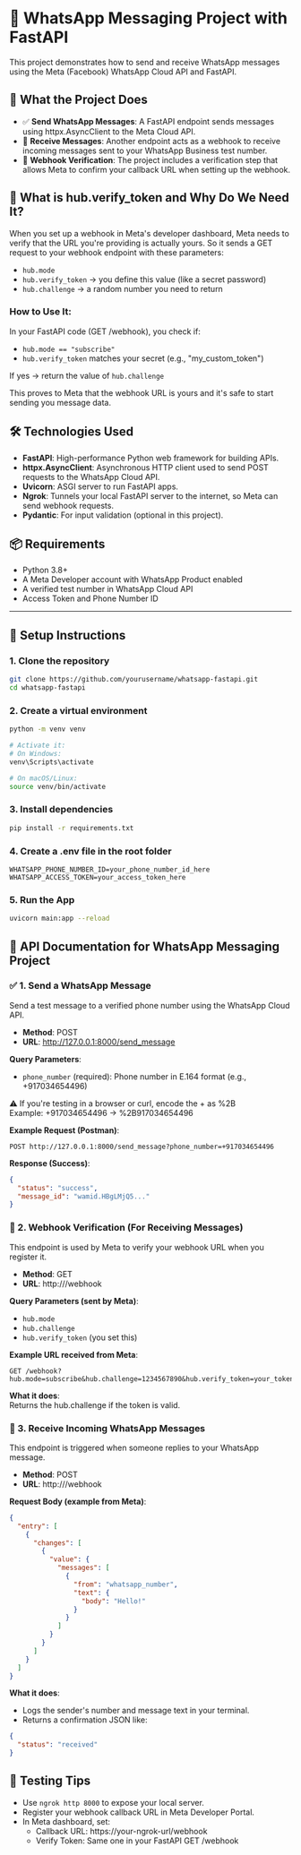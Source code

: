 # 📱 WhatsApp Messaging Project with FastAPI

This project demonstrates how to send and receive WhatsApp messages using the Meta (Facebook) WhatsApp Cloud API and FastAPI.

## 🔧 What the Project Does

- ✅ **Send WhatsApp Messages**: A FastAPI endpoint sends messages using httpx.AsyncClient to the Meta Cloud API.
- 📩 **Receive Messages**: Another endpoint acts as a webhook to receive incoming messages sent to your WhatsApp Business test number.
- 🔁 **Webhook Verification**: The project includes a verification step that allows Meta to confirm your callback URL when setting up the webhook.

## 🔐 What is hub.verify_token and Why Do We Need It?

When you set up a webhook in Meta's developer dashboard, Meta needs to verify that the URL you're providing is actually yours. So it sends a GET request to your webhook endpoint with these parameters:

- `hub.mode`
- `hub.verify_token` → you define this value (like a secret password)
- `hub.challenge` → a random number you need to return

### How to Use It:

In your FastAPI code (GET /webhook), you check if:
- `hub.mode == "subscribe"`
- `hub.verify_token` matches your secret (e.g., "my_custom_token")

If yes → return the value of `hub.challenge`

This proves to Meta that the webhook URL is yours and it's safe to start sending you message data.

## 🛠 Technologies Used

- **FastAPI**: High-performance Python web framework for building APIs.
- **httpx.AsyncClient**: Asynchronous HTTP client used to send POST requests to the WhatsApp Cloud API.
- **Uvicorn**: ASGI server to run FastAPI apps.
- **Ngrok**: Tunnels your local FastAPI server to the internet, so Meta can send webhook requests.
- **Pydantic**: For input validation (optional in this project).

## 📦 Requirements

- Python 3.8+
- A Meta Developer account with WhatsApp Product enabled
- A verified test number in WhatsApp Cloud API
- Access Token and Phone Number ID

---

## 🔧 Setup Instructions

### 1. Clone the repository

```bash
git clone https://github.com/yourusername/whatsapp-fastapi.git
cd whatsapp-fastapi
```

### 2. Create a virtual environment

```bash
python -m venv venv

# Activate it:
# On Windows:
venv\Scripts\activate

# On macOS/Linux:
source venv/bin/activate
```

### 3. Install dependencies

```bash
pip install -r requirements.txt
```

### 4. Create a .env file in the root folder

```
WHATSAPP_PHONE_NUMBER_ID=your_phone_number_id_here
WHATSAPP_ACCESS_TOKEN=your_access_token_here
```

### 5. Run the App

```bash
uvicorn main:app --reload
```

## 🚀 API Documentation for WhatsApp Messaging Project

### ✅ 1. Send a WhatsApp Message

Send a test message to a verified phone number using the WhatsApp Cloud API.

- **Method**: POST
- **URL**: http://127.0.0.1:8000/send_message

**Query Parameters**:
- `phone_number` (required): Phone number in E.164 format (e.g., +917034654496)

⚠️ If you're testing in a browser or curl, encode the + as %2B  
Example: +917034654496 → %2B917034654496

**Example Request (Postman)**:
```
POST http://127.0.0.1:8000/send_message?phone_number=+917034654496
```

**Response (Success)**:
```json
{
  "status": "success",
  "message_id": "wamid.HBgLMjQ5..."
}
```

### 🔁 2. Webhook Verification (For Receiving Messages)

This endpoint is used by Meta to verify your webhook URL when you register it.

- **Method**: GET
- **URL**: http://<your-ngrok-url>/webhook

**Query Parameters (sent by Meta)**:
- `hub.mode`
- `hub.challenge`
- `hub.verify_token` (you set this)

**Example URL received from Meta**:
```
GET /webhook?hub.mode=subscribe&hub.challenge=1234567890&hub.verify_token=your_token
```

**What it does**:  
Returns the hub.challenge if the token is valid.

### 📩 3. Receive Incoming WhatsApp Messages

This endpoint is triggered when someone replies to your WhatsApp message.

- **Method**: POST
- **URL**: http://<your-ngrok-url>/webhook

**Request Body (example from Meta)**:
```json
{
  "entry": [
    {
      "changes": [
        {
          "value": {
            "messages": [
              {
                "from": "whatsapp_number",
                "text": {
                  "body": "Hello!"
                }
              }
            ]
          }
        }
      ]
    }
  ]
}
```

**What it does**:
- Logs the sender's number and message text in your terminal.
- Returns a confirmation JSON like:
```json
{
  "status": "received"
}
```

## 🧪 Testing Tips

- Use `ngrok http 8000` to expose your local server.
- Register your webhook callback URL in Meta Developer Portal.
- In Meta dashboard, set:
  - Callback URL: https://your-ngrok-url/webhook
  - Verify Token: Same one in your FastAPI GET /webhook
